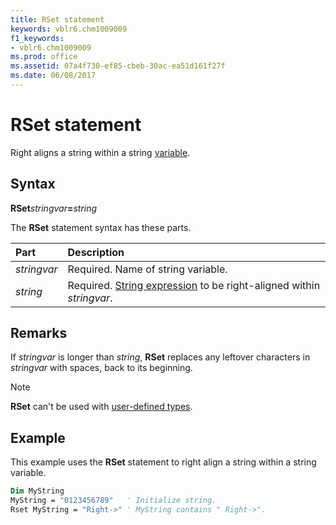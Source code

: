 ```yaml
---
title: RSet statement
keywords: vblr6.chm1009009
f1_keywords:
- vblr6.chm1009009
ms.prod: office
ms.assetid: 07a4f730-ef85-cbeb-30ac-ea51d161f27f
ms.date: 06/08/2017
---
```



# RSet statement

Right aligns a string within a string [variable](../../Glossary/vbe-glossary.md#variable).

## Syntax

**RSet**_stringvar_**=**_string_

The **RSet** statement syntax has these parts.


|**Part**|**Description**|
|:-----|:-----|
| _stringvar_|Required. Name of string variable.|
| _string_|Required. [String expression](../../Glossary/vbe-glossary.md#string-expression) to be right-aligned within _stringvar_.|

## Remarks

If  _stringvar_ is longer than _string_, **RSet** replaces any leftover characters in _stringvar_ with spaces, back to its beginning.

> [!NOTE] 
> **RSet** can't be used with [user-defined types](../../Glossary/vbe-glossary.md#user-defined-type).


## Example

This example uses the **RSet** statement to right align a string within a string variable.


```vb
Dim MyString 
MyString = "0123456789"   ' Initialize string. 
Rset MyString = "Right->" ' MyString contains " Right->". 

```


